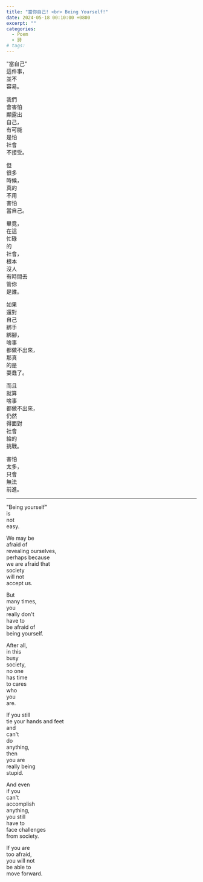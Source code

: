```yaml
---
title: "當你自己! <br> Being Yourself!"
date: 2024-05-18 00:10:00 +0800
excerpt: ""
categories:
  - Poem
  - 詩
# tags:
---
```


"當自己"  
這件事，  
並不  
容易。

我們  
會害怕  
顯露出  
自己，  
有可能  
是怕  
社會  
不接受。

但  
很多  
時候，  
真的  
不用  
害怕  
當自己。

畢竟，  
在這  
忙碌  
的  
社會，  
根本  
沒人  
有時間去  
管你  
是誰。

如果  
還對  
自己  
綁手  
綁腳，  
啥事  
都做不出來，  
那真  
的是  
耍蠢了。

而且  
就算  
啥事  
都做不出來，  
仍然  
得面對  
社會  
給的  
挑戰。

害怕  
太多，  
只會  
無法  
前進。

---

"Being yourself"  
is  
not  
easy.

We may be  
afraid of  
revealing ourselves,  
perhaps because  
we are afraid that  
society  
will not  
accept us.

But  
many times,  
you  
really don't  
have to  
be afraid of  
being yourself.

After all,  
in this  
busy  
society,  
no one  
has time  
to cares  
who  
you  
are.

If you still  
tie your hands and feet  
and  
can't  
do  
anything,  
then  
you are  
really being  
stupid.

And even  
if you  
can't  
accomplish  
anything,  
you still  
have to  
face challenges  
from society.

If you are  
too afraid,  
you will not  
be able to  
move forward.

